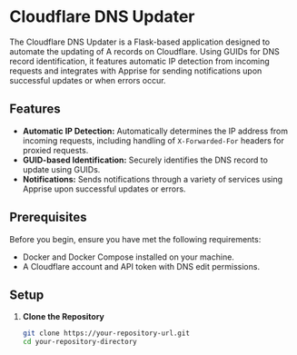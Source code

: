 # Cloudflare DNS Updater

The Cloudflare DNS Updater is a Flask-based application designed to automate the updating of A records on Cloudflare. Using GUIDs for DNS record identification, it features automatic IP detection from incoming requests and integrates with Apprise for sending notifications upon successful updates or when errors occur.

## Features

- **Automatic IP Detection:** Automatically determines the IP address from incoming requests, including handling of `X-Forwarded-For` headers for proxied requests.
- **GUID-based Identification:** Securely identifies the DNS record to update using GUIDs.
- **Notifications:** Sends notifications through a variety of services using Apprise upon successful updates or errors.

## Prerequisites

Before you begin, ensure you have met the following requirements:

- Docker and Docker Compose installed on your machine.
- A Cloudflare account and API token with DNS edit permissions.

## Setup

1. **Clone the Repository**

   ```bash
   git clone https://your-repository-url.git
   cd your-repository-directory
    ```
